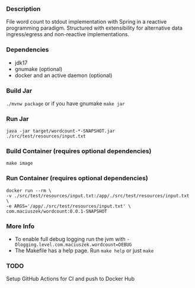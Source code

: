 ### Description

File word count to stdout implementation with Spring in a reactive programming paradigm. Structured with extensibility for alternative data ingress/egress and non-reactive implementations.

### Dependencies
* jdk17
* gnumake (optional)
* docker and an active daemon (optional)

### Build Jar
`./mvnw package`
or if you have gnumake
`make jar`

### Run Jar
`java -jar target/wordcount-*-SNAPSHOT.jar ./src/test/resources/input.txt`

### Build Container (requires optional dependencies)
`make image`

### Run Container (requires optional dependencies)
```
docker run --rm \
-v ./src/test/resources/input.txt:/app/./src/test/resources/input.txt \
-e ARGS='/app/./src/test/resources/input.txt' \
com.maciuszek/wordcount:0.0.1-SNAPSHOT
```

### More Info
* To enable full debug logging run the jvm with `-Dlogging.level.com.maciuszek.wordcount=DEBUG`
* The Makefile has a help page. Run `make help` or just `make`

### TODO
Setup GitHub Actions for CI and push to Docker Hub
